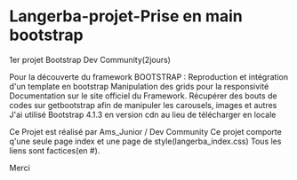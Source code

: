 # Langerba-projet-Prise en main bootstrap
1er projet Bootstrap Dev Community(2jours)

Pour la découverte du framework BOOTSTRAP :
Reproduction et intégration d'un template en bootstrap
Manipulation des grids pour la responsivité
Documentation sur le site officiel du Framework.
Récupérer des bouts de codes sur getbootstrap afin de manipuler les carousels, images et autres
J'ai utilisé Bootstrap 4.1.3 en version cdn au lieu de télécharger en locale

Ce Projet est réalisé par Ams_Junior / Dev Community
Ce projet comporte q'une seule page index et une page de style(langerba_index.css)
Tous les liens sont factices(en #).


Merci
